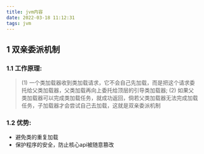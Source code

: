 ```yaml
---
title: jvm内容
date: 2022-03-18 11:12:31
tags: jvm
---
```


## 1 双亲委派机制
### 1.1 工作原理:
> (1) 一个类加载器收到类加载请求，它不会自己先加载，而是把这个请求委托给父类加载器，父类加载再向上委托给顶层的引导类加载器;
> (2) 如果父类加载器可以完成类加载任务，就成功返回，倘若父类加载器无法完成加载任务，子加载器才会尝试自己去加载，这就是双亲委派机制

### 1.2 优势:
* 避免类的重复加载
* 保护程序的安全，防止核心api被随意篡改
> 


